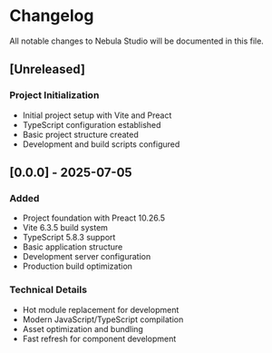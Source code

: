 # Changelog

All notable changes to Nebula Studio will be documented in this file.

## [Unreleased]

### Project Initialization
- Initial project setup with Vite and Preact
- TypeScript configuration established
- Basic project structure created
- Development and build scripts configured

## [0.0.0] - 2025-07-05

### Added
- Project foundation with Preact 10.26.5
- Vite 6.3.5 build system
- TypeScript 5.8.3 support
- Basic application structure
- Development server configuration
- Production build optimization

### Technical Details
- Hot module replacement for development
- Modern JavaScript/TypeScript compilation
- Asset optimization and bundling
- Fast refresh for component development
